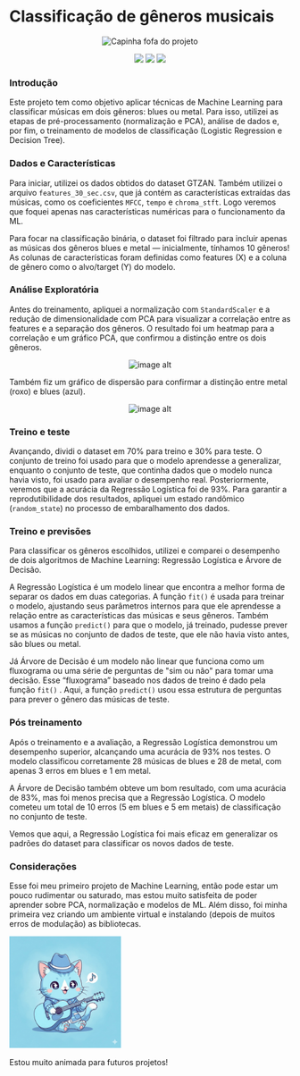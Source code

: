 # Classificação de gêneros musicais


<p align="center">
  <img src="https://github.com/biabernardi/my-ML-project/blob/main/vitrolinha.png?raw=true" alt="Capinha fofa do projeto" width="350">
</p>

<p align="center">
  <img src="https://img.shields.io/badge/Python-3.11-blue" />
  <img src="https://img.shields.io/badge/scikit--learn-ML-orange" />
  <img src="https://img.shields.io/badge/status-completo-green" />
</p>

### **Introdução**

Este projeto tem como objetivo aplicar técnicas de Machine Learning para classificar músicas em dois gêneros: blues ou metal. Para isso, utilizei as etapas de pré-processamento (normalização e PCA), análise de dados e, por fim, o treinamento de modelos de classificação (Logistic Regression e Decision Tree).

### **Dados e Características**

Para iniciar, utilizei os dados obtidos do dataset GTZAN. Também utilizei o arquivo `features_30_sec.csv`, que já contém as características extraídas das músicas, como os coeficientes `MFCC`, `tempo` e `chroma_stft`. Logo veremos que foquei apenas nas características numéricas para o funcionamento da ML.

Para focar na classificação binária, o dataset foi filtrado para incluir apenas as músicas dos gêneros blues e metal —  inicialmente, tínhamos 10 gêneros! As colunas de características foram definidas como features (X) e a coluna de gênero como o alvo/target (Y) do modelo.

### **Análise Exploratória**

Antes do treinamento, apliquei a normalização com `StandardScaler` e a redução de dimensionalidade com PCA para visualizar a correlação entre as features e a separação dos gêneros. O resultado foi um heatmap para a correlação e um gráfico PCA, que confirmou a distinção entre os dois gêneros. 
<p align="center">
  <img src="https://github.com/biabernardi/my-ML-project/blob/main/Figure_1.png?raw=true" alt="image alt">
</p>

Também fiz um gráfico de dispersão para confirmar a distinção entre metal (roxo) e blues (azul). 
<p align="center">
  <img src="https://github.com/biabernardi/my-ML-project/blob/main/Figure_2%20(new).png?raw=true" alt="image alt">
</p>


### Treino e teste

Avançando, dividi o dataset em 70% para treino e 30% para teste. O conjunto de treino foi usado para que o modelo aprendesse a generalizar, enquanto o conjunto de teste, que continha dados que o modelo nunca havia visto, foi usado para avaliar o desempenho real. Posteriormente, veremos que a acurácia da Regressão Logística foi de 93%. Para garantir a reprodutibilidade dos resultados, apliquei um estado randômico (`random_state`) no processo de embaralhamento dos dados.

### Treino e previsões

Para classificar os gêneros escolhidos, utilizei e comparei o desempenho de dois algoritmos de Machine Learning: Regressão Logística e Árvore de Decisão.

A Regressão Logística é um modelo linear que encontra a melhor forma de separar os dados em duas categorias. A função `fit()`  é usada para treinar o modelo, ajustando seus parâmetros internos para que ele aprendesse a relação entre as características das músicas e seus gêneros. Também usamos a função `predict()` para que o modelo, já treinado, pudesse prever se as músicas no conjunto de dados de teste, que ele não havia visto antes, são blues ou metal.

Já Árvore de Decisão é um modelo não linear que funciona como um fluxograma ou uma série de perguntas de "sim ou não" para tomar uma decisão. Esse “fluxograma” baseado nos dados de treino é dado pela função `fit()` . Aqui, a função `predict()` usou essa estrutura de perguntas para prever o gênero das músicas de teste.

### Pós treinamento

Após o treinamento e a avaliação, a Regressão Logística demonstrou um desempenho superior, alcançando uma acurácia de 93% nos testes. O modelo classificou corretamente 28 músicas de blues e 28 de metal, com apenas 3 erros em blues e 1 em metal. 

A Árvore de Decisão também obteve um bom resultado, com uma acurácia de 83%, mas foi menos precisa que a Regressão Logística. O modelo cometeu um total de 10 erros (5 em blues e 5 em metais) de classificação no conjunto de teste.

Vemos que aqui, a Regressão Logística foi mais eficaz em generalizar os padrões do dataset para classificar os novos dados de teste.

### Considerações

Esse foi meu primeiro projeto de Machine Learning, então pode estar um pouco rudimentar ou saturado, mas estou muito satisfeita de poder aprender sobre PCA, normalização e modelos de ML. Além disso, foi minha primeira vez criando um ambiente virtual e instalando (depois de muitos erros de modulação) as bibliotecas. 

<img src="https://github.com/biabernardi/ML-first-project/blob/main/imagem_2025-09-04_012918657.png?raw=true" width="200" /> 

Estou muito animada para futuros projetos!
